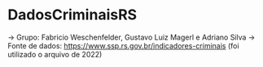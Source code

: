 # DadosCriminaisRS

-> Grupo: Fabricio Weschenfelder, Gustavo Luiz Magerl e Adriano Silva -> Fonte de dados: https://www.ssp.rs.gov.br/indicadores-criminais (foi utilizado o arquivo de 2022)
